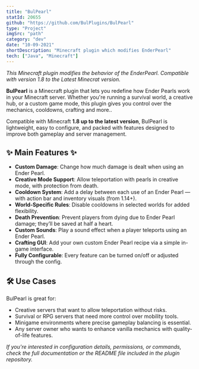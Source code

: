 ```yaml
---
title: "BulPearl"
statId: 20655
github: "https://github.com/BulPlugins/BulPearl"
type: "Project"
imgSrc: "path"
category: "dev"
date: "10-09-2021"
shortDescription: "Minecraft plugin which modifies EnderPearl"
tech: ["Java", "Minecraft"]
---
```


_This Minecraft plugin modifies the behavior of the EnderPearl. Compatible with version 1.8 to the Latest Minecrat version._

**BulPearl** is a Minecraft plugin that lets you redefine how Ender Pearls work in your Minecraft server. Whether you're running a survival world, a creative hub, or a custom game mode, this plugin gives you control over the mechanics, cooldowns, crafting and more..

Compatible with Minecraft **1.8 up to the latest version**, BulPearl is lightweight, easy to configure, and packed with features designed to improve both gameplay and server management.



## ✨ Main Features ✨

- **Custom Damage**: Change how much damage is dealt when using an Ender Pearl.
- **Creative Mode Support**: Allow teleportation with pearls in creative mode, with protection from death.
- **Cooldown System**: Add a delay between each use of an Ender Pearl — with action bar and inventory visuals (from 1.14+).
- **World-Specific Rules**: Disable cooldowns in selected worlds for added flexibility.
- **Death Prevention**: Prevent players from dying due to Ender Pearl damage; they’ll be saved at half a heart.
- **Custom Sounds**: Play a sound effect when a player teleports using an Ender Pearl.
- **Crafting GUI**: Add your own custom Ender Pearl recipe via a simple in-game interface.
- **Fully Configurable**: Every feature can be turned on/off or adjusted through the config.



## 🛠 Use Cases

BulPearl is great for:

- Creative servers that want to allow teleportation without risks.
- Survival or RPG servers that need more control over mobility tools.
- Minigame environments where precise gameplay balancing is essential.
- Any server owner who wants to enhance vanilla mechanics with quality-of-life features.




*If you're interested in configuration details, permissions, or commands, check the full documentation or the README file included in the plugin repository.*